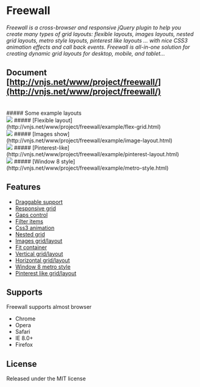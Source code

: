 # Freewall

_Freewall is a cross-browser and responsive jQuery plugin to help you create many types of grid layouts: flexible layouts, images layouts, nested grid layouts, metro style layouts, pinterest like layouts ... with nice CSS3 animation effects and call back events. Freewall is all-in-one solution for creating dynamic grid layouts for desktop, mobile, and tablet..._
<br>
## Document [http://vnjs.net/www/project/freewall/](http://vnjs.net/www/project/freewall/)
<br>
##### Some example layouts
<br>
<img src='https://raw.github.com/kombai/freewall/master/i/flex.png'>
##### [Flexible layout](http://vnjs.net/www/project/freewall/example/flex-grid.html)
<br>
<img src='https://raw.github.com/kombai/freewall/master/i/image.png'>
##### [Images show](http://vnjs.net/www/project/freewall/example/image-layout.html)
<br>
<img src='https://raw.github.com/kombai/freewall/master/i/pinterest.png'>
##### [Pinterest-like](http://vnjs.net/www/project/freewall/example/pinterest-layout.html)
<br>
<img src='https://raw.github.com/kombai/freewall/master/i/metro.png'>
##### [Window 8 style](http://vnjs.net/www/project/freewall/example/metro-style.html)

## Features
* [Draggable support](http://vnjs.net/www/project/freewall/example/draggable.html)
* [Responsive grid](http://vnjs.net/www/project/freewall/)
* [Gaps control](http://vnjs.net/www/project/freewall/404.html)
* [Filter items](http://vnjs.net/www/project/freewall/example/demo-filter.html)
* [Css3 animation](http://vnjs.net/www/project/freewall/example/css-animate.html)
* [Nested grid](http://vnjs.net/www/project/freewall/example/nested-grid.html)
* [Images grid/layout](http://vnjs.net/www/project/freewall/example/image-layout.html)
* [Fit container](http://vnjs.net/www/project/freewall/example/fit-zone.html)
* [Vertical grid/layout](http://vnjs.net/www/project/freewall/)
* [Horizontal grid/layout](http://vnjs.net/www/project/freewall/example/fit-height.html)
* [Window 8 metro style](http://vnjs.net/www/project/freewall/example/metro-style.html)
* [Pinterest like grid/layout](http://vnjs.net/www/project/freewall/example/pinterest-layout.html)

## Supports
Freewall supports almost browser
* Chrome 
* Opera
* Safari
* IE 8.0+
* Firefox

## License
Released under the MIT license
